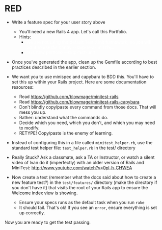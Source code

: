 # RED
- Write a feature spec for your user story above
    - You'll need a new Rails 4 app. Let's call this Portfolio.
    - Hints:
      - <span style="color: white">We are not using the default Test::Unit framework, so you will want to use the handy --skip-test-unit flag.</span>
      - <span style="color: white">rails new portfolio --skip-test-unit</span>


- Once you've generated the app, clean up the Gemfile according to best practices described in the earlier section.
- We want you to use minispec and capybara to BDD this. You'll have to set this up within your Rails project. Here are some documentation resources:
    - Read https://github.com/blowmage/minitest-rails
    - Read https://github.com/blowmage/minitest-rails-capybara
    - Don't blindly copy/paste every command from those docs. That will mess you up.
    - Rather: understand what the commands do.
    - Decide which you need, which you don't, and which you may need to modify.
    - RETYPE! Copy/paste is the enemy of learning.
- Instead of configuring this in a file called `minitest_helper.rb`, use the standard test helper file: `test_helper.rb` in the test/ directory
- Really Stuck? Ask a classmate, ask a TA or Instructor, or watch a silent video of Ivan do it (imperfectly) with an older version of Rails and MiniTest: http://www.youtube.com/watch?v=0pl-h-CHWEA

- Now create a test (remember what the docs said about how to create a new feature test?) in the `test/features/` directory (make the directory if you don't have it) that visits the root of your Rails app to ensure the Welcome index view is showing.
    - Ensure your specs runs as the default task when you run `rake`
    - It should fail. That's ok! If you see an `error`, ensure everything is set up correctly.

Now you are ready to get the test passing.
